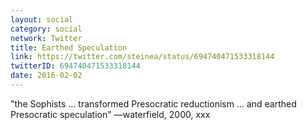 ```yaml
---
layout: social
category: social
network: Twitter
title: Earthed Speculation
link: https://twitter.com/steinea/status/694740471533318144
twitterID: 694740471533318144
date: 2016-02-02
---
```


"the Sophists ... transformed Presocratic reductionism ... and earthed Presocratic speculation" —waterfield, 2000, xxx
